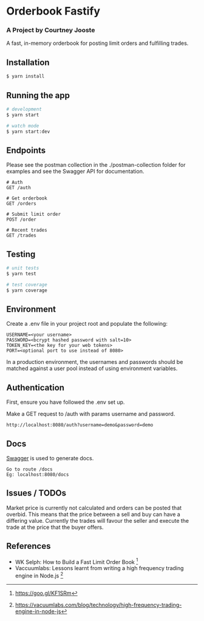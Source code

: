 # Orderbook Fastify

### A Project by Courtney Jooste

A fast, in-memory orderbook for posting limit orders and fulfilling trades.

## Installation

```bash
$ yarn install
```

## Running the app

```bash
# development
$ yarn start

# watch mode
$ yarn start:dev
```

## Endpoints

Please see the postman collection in the ./postman-collection folder for examples and see the Swagger API for documentation.

```http request
# Auth
GET /auth

# Get orderbook
GET /orders

# Submit limit order
POST /order

# Recent trades
GET /trades
```

## Testing

```bash
# unit tests
$ yarn test

# test coverage
$ yarn coverage
```

## Environment

Create a .env file in your project root and populate the following:

```dotenv
USERNAME=<your username>
PASSWORD=<bcrypt hashed password with salt=10>
TOKEN_KEY=<the key for your web tokens>
PORT=<optional port to use instead of 8080>
```

In a production environment, the usernames and passwords should be matched against a user pool instead of using environment variables.

## Authentication

First, ensure you have followed the .env set up.

Make a GET request to /auth with params username and password.

```http request
http://localhost:8080/auth?username=demo&password=demo
```

## Docs

[Swagger](https://swagger.io) is used to generate docs.

```http request
Go to route /docs
Eg: localhost:8080/docs
```

## Issues / TODOs

Market price is currently not calculated and orders can be posted that overbid. This means that the price between a sell and buy can have a differing value. Currently the trades will favour the seller and execute the trade at the price that the buyer offers.

## References

- WK Selph: How to Build a Fast Limit Order Book [^1]
- Vaccuumlabs: Lessons learnt from writing a high frequency trading engine in Node.js [^2]

[^1]: https://goo.gl/KF1SRm
[^2]: https://vacuumlabs.com/blog/technology/high-frequency-trading-engine-in-node-js
